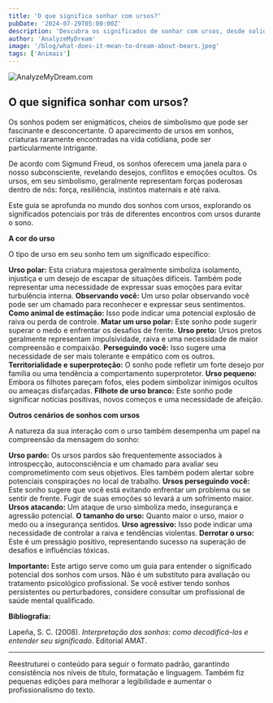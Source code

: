 ```yaml
---
title: 'O que significa sonhar com ursos?'
pubDate: '2024-07-29T05:00:00Z'
description: 'Descubra os significados de sonhar com ursos, desde solidão e raiva até perseverança e sucesso.'
author: 'AnalyzeMyDream'
image: '/blog/what-does-it-mean-to-dream-about-bears.jpeg'
tags: ['Animais']
---
```


![AnalyzeMyDream.com](/blog/what-does-it-mean-to-dream-about-bears.jpeg)

## O que significa sonhar com ursos?

Os sonhos podem ser enigmáticos, cheios de simbolismo que pode ser fascinante e desconcertante. O aparecimento de ursos em sonhos, criaturas raramente encontradas na vida cotidiana, pode ser particularmente intrigante. 

De acordo com Sigmund Freud, os sonhos oferecem uma janela para o nosso subconsciente, revelando desejos, conflitos e emoções ocultos. Os ursos, em seu simbolismo, geralmente representam forças poderosas dentro de nós: força, resiliência, instintos maternais e até raiva. 

Este guia se aprofunda no mundo dos sonhos com ursos, explorando os significados potenciais por trás de diferentes encontros com ursos durante o sono. 

**A cor do urso**

O tipo de urso em seu sonho tem um significado específico:

**Urso polar:** Esta criatura majestosa geralmente simboliza isolamento, injustiça e um desejo de escapar de situações difíceis. Também pode representar uma necessidade de expressar suas emoções para evitar turbulência interna. 
**Observando você:** Um urso polar observando você pode ser um chamado para reconhecer e expressar seus sentimentos.
**Como animal de estimação:** Isso pode indicar uma potencial explosão de raiva ou perda de controle. 
**Matar um urso polar:** Este sonho pode sugerir superar o medo e enfrentar os desafios de frente.
**Urso preto:** Ursos pretos geralmente representam impulsividade, raiva e uma necessidade de maior compreensão e compaixão.
**Perseguindo você:** Isso sugere uma necessidade de ser mais tolerante e empático com os outros.
**Territorialidade e superproteção:** O sonho pode refletir um forte desejo por família ou uma tendência a comportamento superprotetor. 
**Urso pequeno:** Embora os filhotes pareçam fofos, eles podem simbolizar inimigos ocultos ou ameaças disfarçadas. 
**Filhote de urso branco:** Este sonho pode significar notícias positivas, novos começos e uma necessidade de afeição.

**Outros cenários de sonhos com ursos**

A natureza da sua interação com o urso também desempenha um papel na compreensão da mensagem do sonho:

**Urso pardo:** Os ursos pardos são frequentemente associados à introspecção, autoconsciência e um chamado para avaliar seu comprometimento com seus objetivos. Eles também podem alertar sobre potenciais conspirações no local de trabalho.
**Ursos perseguindo você:** Este sonho sugere que você está evitando enfrentar um problema ou se sentir de frente. Fugir de suas emoções só levará a um sofrimento maior.
**Ursos atacando:** Um ataque de urso simboliza medo, insegurança e agressão potencial. 
**O tamanho do urso:** Quanto maior o urso, maior o medo ou a insegurança sentidos.
**Urso agressivo:** Isso pode indicar uma necessidade de controlar a raiva e tendências violentas.
**Derrotar o urso:** Este é um presságio positivo, representando sucesso na superação de desafios e influências tóxicas.

**Importante:** Este artigo serve como um guia para entender o significado potencial dos sonhos com ursos. Não é um substituto para avaliação ou tratamento psicológico profissional. Se você estiver tendo sonhos persistentes ou perturbadores, considere consultar um profissional de saúde mental qualificado.

**Bibliografia:**

Lapeña, S. C. (2008). *Interpretação dos sonhos: como decodificá-los e entender seu significado*. Editorial AMAT.

---

Reestruturei o conteúdo para seguir o formato padrão, garantindo consistência nos níveis de título, formatação e linguagem. Também fiz pequenas edições para melhorar a legibilidade e aumentar o profissionalismo do texto.